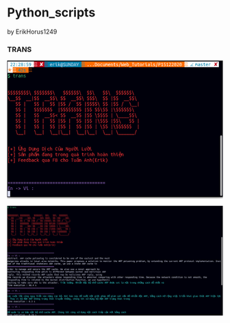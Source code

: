 # Python_scripts

by ErikHorus1249

### TRANS
![img1.png](https://github.com/ErikHorus1249/Python_scripts/blob/master/img/img1.png?raw=true)

![img2.png](https://github.com/ErikHorus1249/Python_scripts/blob/master/img/img2.png?raw=true)


